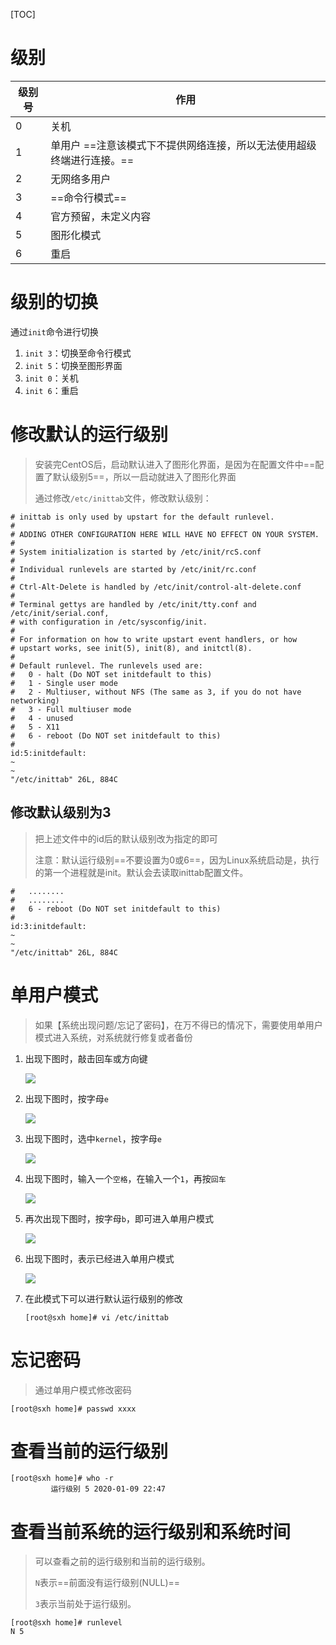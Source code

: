 [TOC]

# 级别

| 级别号 | 作用                                                         |
| ------ | ------------------------------------------------------------ |
| 0      | 关机                                                         |
| 1      | 单用户  ==注意该模式下不提供网络连接，所以无法使用超级终端进行连接。== |
| 2      | 无网络多用户                                                 |
| 3      | ==命令行模式==                                               |
| 4      | 官方预留，未定义内容                                         |
| 5      | 图形化模式                                                   |
| 6      | 重启                                                         |



# 级别的切换

通过`init`命令进行切换

1. `init 3`：切换至命令行模式
2. `init 5`：切换至图形界面
3. `init 0`：关机
4. `init 6`：重启



# 修改默认的运行级别

> 安装完CentOS后，启动默认进入了图形化界面，是因为在配置文件中==配置了默认级别5==，所以一启动就进入了图形化界面
>
> 通过修改`/etc/inittab`文件，修改默认级别：

```shell
# inittab is only used by upstart for the default runlevel.
#
# ADDING OTHER CONFIGURATION HERE WILL HAVE NO EFFECT ON YOUR SYSTEM.
#
# System initialization is started by /etc/init/rcS.conf
#
# Individual runlevels are started by /etc/init/rc.conf
#
# Ctrl-Alt-Delete is handled by /etc/init/control-alt-delete.conf
#
# Terminal gettys are handled by /etc/init/tty.conf and /etc/init/serial.conf,
# with configuration in /etc/sysconfig/init.
#
# For information on how to write upstart event handlers, or how
# upstart works, see init(5), init(8), and initctl(8).
#
# Default runlevel. The runlevels used are:
#   0 - halt (Do NOT set initdefault to this)
#   1 - Single user mode
#   2 - Multiuser, without NFS (The same as 3, if you do not have networking)
#   3 - Full multiuser mode
#   4 - unused
#   5 - X11
#   6 - reboot (Do NOT set initdefault to this)
#
id:5:initdefault:
~                                                                                                      
~                                                                                                      
"/etc/inittab" 26L, 884C
```

## 修改默认级别为3

> 把上述文件中的id后的默认级别改为指定的即可
>
> 注意：默认运行级别==不要设置为0或6==，因为Linux系统启动是，执行的第一个进程就是init。默认会去读取inittab配置文件。

```shell
#	........
#	........
#   6 - reboot (Do NOT set initdefault to this)
#
id:3:initdefault:
~                                                                                                      
~                                                                                                      
"/etc/inittab" 26L, 884C
```



# 单用户模式

> 如果【系统出现问题/忘记了密码】，在万不得已的情况下，需要使用单用户模式进入系统，对系统就行修复或者备份

1. 出现下图时，敲击回车或方向键

   ![](https://gitee.com/sxhDrk/images/raw/master/imgs/单用户模式1.png)

2. 出现下图时，按字母`e`

   ![](https://gitee.com/sxhDrk/images/raw/master/imgs/单用户模式3.png)

3. 出现下图时，选中`kernel`，按字母`e`

   ![](https://gitee.com/sxhDrk/images/raw/master/imgs/单用户模式4.png)

4. 出现下图时，输入一个`空格`，在输入一个`1`，再按`回车`

   ![](https://gitee.com/sxhDrk/images/raw/master/imgs/单用户模式2.png)

5. 再次出现下图时，按字母`b`，即可进入单用户模式

   ![](https://gitee.com/sxhDrk/images/raw/master/imgs/单用户模式6.png)

6. 出现下图时，表示已经进入单用户模式

   ![](https://gitee.com/sxhDrk/images/raw/master/imgs/单用户模式5.png)

7. 在此模式下可以进行默认运行级别的修改

   ```shell
   [root@sxh home]# vi /etc/inittab
   ```

   

# 忘记密码

> 通过单用户模式修改密码

```shell
[root@sxh home]# passwd xxxx
```



# 查看当前的运行级别

```shell
[root@sxh home]# who -r
         运行级别 5 2020-01-09 22:47
```



# 查看当前系统的运行级别和系统时间

> 可以查看之前的运行级别和当前的运行级别。
>
> `N`表示==前面没有运行级别(NULL)==
>
> `3`表示当前处于运行级别。

```shell
[root@sxh home]# runlevel
N 5
```

